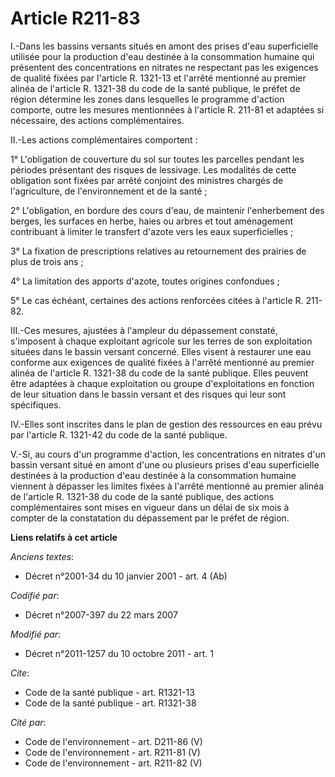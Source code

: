 # Article R211-83

I.-Dans les bassins versants situés en amont des prises d'eau superficielle utilisée pour la production d'eau destinée à la
consommation humaine qui présentent des concentrations en nitrates ne respectant pas les exigences de qualité fixées par
l'article R. 1321-13 et l'arrêté mentionné au premier alinéa de l'article R. 1321-38 du code de la santé publique, le préfet
de région détermine les zones dans lesquelles le programme d'action comporte, outre les mesures mentionnées à l'article R.
211-81 et adaptées si nécessaire, des actions complémentaires. 

II.-Les actions complémentaires comportent : 

1° L'obligation de couverture du sol sur toutes les parcelles pendant les périodes présentant des risques de lessivage. Les
modalités de cette obligation sont fixées par arrêté conjoint des ministres chargés de l'agriculture, de l'environnement et
de la santé ; 

2° L'obligation, en bordure des cours d'eau, de maintenir l'enherbement des berges, les surfaces en herbe, haies ou arbres et
tout aménagement contribuant à limiter le transfert d'azote vers les eaux superficielles ; 

3° La fixation de prescriptions relatives au retournement des prairies de plus de trois ans ; 

4° La limitation des apports d'azote, toutes origines confondues ; 

5° Le cas échéant, certaines des actions renforcées citées à l'article R. 211-82. 

III.-Ces mesures, ajustées à l'ampleur du dépassement constaté, s'imposent à chaque exploitant agricole sur les terres de son
exploitation situées dans le bassin versant concerné. Elles visent à restaurer une eau conforme aux exigences de qualité
fixées à l'arrêté mentionné au premier alinéa de l'article R. 1321-38 du code de la santé publique. Elles peuvent être
adaptées à chaque exploitation ou groupe d'exploitations en fonction de leur situation dans le bassin versant et des risques
qui leur sont spécifiques. 

IV.-Elles sont inscrites dans le plan de gestion des ressources en eau prévu par l'article R. 1321-42 du code de la santé
publique. 

V.-Si, au cours d'un programme d'action, les concentrations en nitrates d'un bassin versant situé en amont d'une ou plusieurs
prises d'eau superficielle destinées à la production d'eau destinée à la consommation humaine viennent à dépasser les limites
fixées à l'arrêté mentionné au premier alinéa de l'article R. 1321-38 du code de la santé publique, des actions
complémentaires sont mises en vigueur dans un délai de six mois à compter de la constatation du dépassement par le préfet de
région.

**Liens relatifs à cet article**

_Anciens textes_:

  - Décret n°2001-34 du 10 janvier 2001 - art. 4 (Ab)

_Codifié par_:

  - Décret n°2007-397 du 22 mars 2007

_Modifié par_:

  - Décret n°2011-1257 du 10 octobre 2011 - art. 1

_Cite_:

  - Code de la santé publique - art. R1321-13
  - Code de la santé publique - art. R1321-38

_Cité par_:

  - Code de l'environnement - art. D211-86 (V)
  - Code de l'environnement - art. R211-81 (V)
  - Code de l'environnement - art. R211-82 (V)
